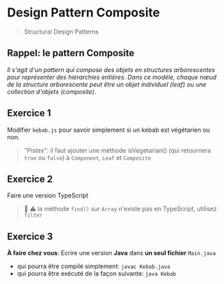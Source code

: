 # Design Pattern Composite

> Structural Design Patterns


## Rappel: le pattern Composite

*Il s'agit d'un pattern qui compose des objets en structures arborescentes pour représenter des hiérarchies entières. Dans ce modèle, chaque nœud de la structure arborescente peut être un objet individuel (leaf) ou une collection d'objets (composite)*.


## Exercice 1

Modifier `kebab.js` pour savoir simplement si un kebab est végétarien ou non.

> "Pistes": il faut ajouter une méthode isVegetarian() (qui retournera `true` ou `false`) à `Component`, `Leaf` et `Composite`

## Exercice 2

Faire une version TypeScript

> :wave: :warning: la méthode `find()` sur `Array` n'existe pas en TypeScript, utilisez `filter`

## Exercice 3

**À faire chez vous**: Ecrire une version **Java** dans **un seul fichier** `Main.java`
- qui pourra être compilé simplement: `javac Kebab.java`
- qui pourra être exécuté de la façon suivante: `java Kebab`